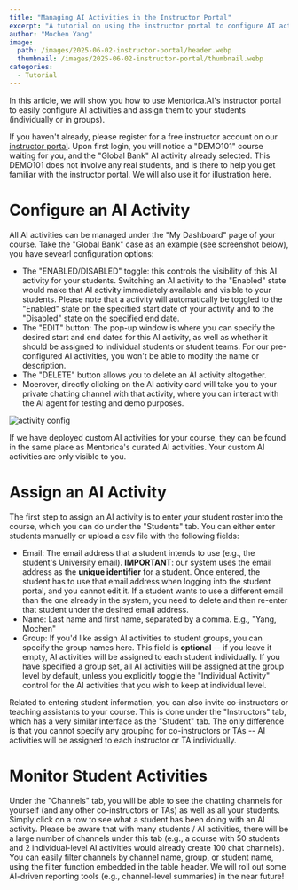 ```yaml
---
title: "Managing AI Activities in the Instructor Portal"
excerpt: "A tutorial on using the instructor portal to configure AI activities and assign them to students."
author: "Mochen Yang"
image: 
  path: /images/2025-06-02-instructor-portal/header.webp
  thumbnail: /images/2025-06-02-instructor-portal/thumbnail.webp
categories:
  - Tutorial
---
```


In this article, we will show you how to use Mentorica.AI's instructor portal to easily configure AI activities and assign them to your students (individually or in groups).

If you haven't already, please register for a free instructor account on our [instructor portal](https://instructor.dab.bot). Upon first login, you will notice a "DEMO101" course waiting for you, and the "Global Bank" AI activity already selected. This DEMO101 does not involve any real students, and is there to help you get familiar with the instructor portal. We will also use it for illustration here.

# Configure an AI Activity

All AI activities can be managed under the "My Dashboard" page of your course. Take the "Global Bank" case as an example (see screenshot below), you have sevearl configuration options:
- The "ENABLED/DISABLED" toggle: this controls the visibility of this AI activity for your students. Switching an AI activity to the "Enabled" state would make that AI activity immediately available and visible to your students. Please note that a activity will automatically be toggled to the "Enabled" state on the specified start date of your activity and to the "Disabled" state on the specified end date.
- The "EDIT" button: The pop-up window is where you can specify the desired start and end dates for this AI activity, as well as whether it should be assigned to individual students or student teams. For our pre-configured AI activities, you won't be able to modify the name or description.
- The "DELETE" button allows you to delete an AI activity altogether.
- Moerover, directly clicking on the AI activity card will take you to your private chatting channel with that activity, where you can interact with the AI agent for testing and demo purposes.

![activity config](../../images/2025-06-02-instructor-portal/activity_config.webp)

If we have deployed custom AI activities for your course, they can be found in the same place as Mentorica's curated AI activities. Your custom AI activities are only visible to you. 

# Assign an AI Activity

The first step to assign an AI activity is to enter your student roster into the course, which you can do under the "Students" tab. You can either enter students manually or upload a csv file with the following fields:
- Email: The email address that a student intends to use (e.g., the student's University email). **IMPORTANT**: our system uses the email address as the **unique identifier** for a student. Once entered, the student has to use that email address when logging into the student portal, and you cannot edit it. If a student wants to use a different email than the one already in the system, you need to delete and then re-enter that student under the desired email address.
- Name: Last name and first name, separated by a comma. E.g., "Yang, Mochen"
- Group: If you'd like assign AI activities to student groups, you can specify the group names here. This field is **optional** -- if you leave it empty, AI activities will be assigned to each student individually. If you have specified a group set, all AI activities will be assigned at the group level by default, unless you explicitly toggle the "Individual Activity" control for the AI activities that you wish to keep at individual level.

Related to entering student information, you can also invite co-instructors or teaching assistants to your course. This is done under the "Instructors" tab, which has a very similar interface as the "Student" tab. The only difference is that you cannot specify any grouping for co-instructors or TAs -- AI activities will be assigned to each instructor or TA individually.

# Monitor Student Activities

Under the "Channels" tab, you will be able to see the chatting channels for yourself (and any other co-instructors or TAs) as well as all your students. Simply click on a row to see what a student has been doing with an AI activity. Please be aware that with many students / AI activities, there will be a large number of channels under this tab (e.g., a course with 50 students and 2 individual-level AI activities would already create 100 chat channels). You can easily filter channels by channel name, group, or student name, using the filter function embedded in the table header. We will roll out some AI-driven reporting tools (e.g., channel-level summaries) in the near future!